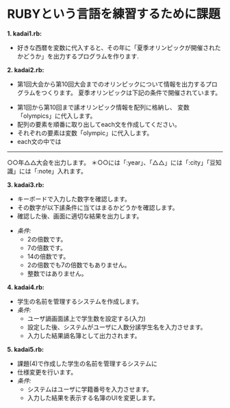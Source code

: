 # RUBYという言語を練習するために課題
**1. kadai1.rb:**
  + 好きな西暦を変数に代入すると、その年に「夏季オリンピックが開催されたかどうか」を出力するプログラムを作ります.

**2. kadai2.rb:**
  + 第1回大会から第10回大会までのオリンピックについて情報を出力するプログラムをつくります。
  夏季オリンピックは下記の条件で開催されています。
  * 第1回から第10回まで䛾オリンピック情報を配列に格納し、 変数
  「olympics」に代入します。
  * 配列の要素を順番に取り出してeach文を作成してください。
  * それぞれの要素は変数「olympic」に代入します。
  * each文の中では

  ---------------------
  ○○年△△大会を出力します。
  ＊○○には「:year」、「△△」には「:city」「豆知識」には「:note」入れます。
  
**3. kadai3.rb:**
  + キーボードで入力した数字を確認します。
  + その数字が以下䛾条件に当てはまるかどうかを確認します。
  + 確認した後、画面に適切な結果を出力します。
  - *条件:*
    + 2の倍数です。
    + 7の倍数です。
    + 14の倍数です。
    + 2の倍数でも7の倍数でもありません。
    + 整数ではありません。
    
**4. kadai4.rb:**
  - 学生の名前を管理するシステムを作成します。
  - *条件:*
    - ユーザ䛿画面䛾上で学生数を設定する(入力)
    - 設定した後、システムがユーザに人数分䛾学生名を入力させます。
    - 入力した結果䛿名簿として出力されます。
    
**5. kadai5.rb:**
  - 課題(4)で作成した学生の名前を管理するシステムに
  - 仕様変更を行います。
  - *条件:*
    - システムはユーザに学籍番号を入力させます。
    - 入力した結果を表示する名簿のUIを変更します。
